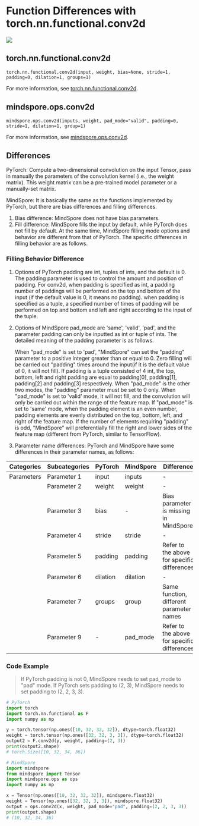 # Function Differences with torch.nn.functional.conv2d

<a href="https://gitee.com/mindspore/docs/blob/r2.0/docs/mindspore/source_en/note/api_mapping/pytorch_diff/mindspore.ops.conv2d.md" target="_blank"><img src="https://mindspore-website.obs.cn-north-4.myhuaweicloud.com/website-images/r2.0/resource/_static/logo_source_en.png"></a>

## torch.nn.functional.conv2d

```text
torch.nn.functional.conv2d(input, weight, bias=None, stride=1, padding=0, dilation=1, groups=1)
```

For more information, see [torch.nn.functional.conv2d](https://pytorch.org/docs/1.8.1/nn.functional.html#torch.nn.functional.conv2d).

## mindspore.ops.conv2d

```text
mindspore.ops.conv2d(inputs, weight, pad_mode="valid", padding=0, stride=1, dilation=1, group=1)
```

For more information, see [mindspore.ops.conv2d](https://www.mindspore.cn/docs/en/r2.0/api_python/ops/mindspore.ops.conv2d.html).

## Differences

PyTorch: Compute a two-dimensional convolution on the input Tensor, pass in manually the parameters of the convolution kernel (i.e., the weight matrix). This weight matrix can be a pre-trained model parameter or a manually-set matrix.

MindSpore: It is basically the same as the functions implemented by PyTorch, but there are bias differences and filling differences.

1. Bias difference: MindSpore does not have bias parameters.
2. Fill difference: MindSpore fills the input by default, while PyTorch does not fill by default. At the same time, MindSpore filling mode options and behavior are different from that of PyTorch. The specific differences in filling behavior are as follows.

### Filling Behavior Difference

1. Options of PyTorch padding are int, tuples of ints, and the default is 0. The padding parameter is used to control the amount and position of padding. For conv2d, when padding is specified as int, a padding number of paddings will be performed on the top and bottom of the input (if the default value is 0, it means no padding). when padding is specified as a tuple, a specified number of times of padding will be performed on top and bottom and left and right according to the input of the tuple.

2. Options of MindSpore pad_mode are 'same', 'valid', 'pad', and the parameter padding can only be inputted as int or tuple of ints. The detailed meaning of the padding parameter is as follows.

    When "pad_mode" is set to 'pad', "MindSpore" can set the "padding" parameter to a positive integer greater than or equal to 0. Zero filling will be carried out "padding" times around the input(if it is the default value of 0, it will not fill). If padding is a tuple consisted of 4 int, the top, bottom, left and right padding are equal to padding[0], padding[1], padding[2] and padding[3] respectively. When "pad_mode" is the other two modes, the "padding" parameter must be set to 0 only. When "pad_mode" is set to 'valid' mode, it will not fill, and the convolution will only be carried out within the range of the feature map. If "pad_mode" is set to 'same' mode, when the padding element is an even number, padding elements are evenly distributed on the top, bottom, left, and right of the feature map. If the number of elements requiring "padding" is odd, "MindSpore" will preferentially fill the right and lower sides of the feature map (different from PyTorch, similar to TensorFlow).

3. Parameter name differences: PyTorch and MindSpore have some differences in their parameter names, as follows:

| Categories | Subcategories |PyTorch | MindSpore | Difference |
| --- | --- | --- | --- |---|
|Parameters | Parameter 1 | input | inputs |- |
| | Parameter 2 | weight | weight |- |
| | Parameter 3 | bias | - | Bias parameter is missing in MindSpore |
| | Parameter 4 | stride | stride |- |
| | Parameter 5 | padding | padding |Refer to the above for specific differences|
| | Parameter 6 | dilation | dilation |-|
| | Parameter 7 | groups | group |Same function, different parameter names|
| | Parameter 9 | - | pad_mode |Refer to the above for specific differences|

### Code Example

> If PyTorch padding is not 0, MindSpore needs to set pad_mode to "pad" mode. If PyTorch sets padding to (2, 3), MindSpore needs to set padding to (2, 2, 3, 3).

```python
# PyTorch
import torch
import torch.nn.functional as F
import numpy as np

y = torch.tensor(np.ones([10, 32, 32, 32]), dtype=torch.float32)
weight = torch.tensor(np.ones([32, 32, 3, 3]), dtype=torch.float32)
output2 = F.conv2d(y, weight, padding=(2, 3))
print(output2.shape)
# torch.Size([10, 32, 34, 36])

# MindSpore
import mindspore
from mindspore import Tensor
import mindspore.ops as ops
import numpy as np

x = Tensor(np.ones([10, 32, 32, 32]), mindspore.float32)
weight = Tensor(np.ones([32, 32, 3, 3]), mindspore.float32)
output = ops.conv2d(x, weight, pad_mode="pad", padding=(2, 2, 3, 3))
print(output.shape)
# (10, 32, 34, 36)

```
